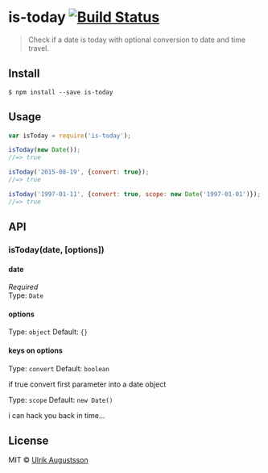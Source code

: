 # is-today [![Build Status](https://travis-ci.org/rsystem-se/is-today.svg?branch=master)](https://travis-ci.org/rsystem-se/is-today)

> Check if a date is today with optional conversion to date and time travel.


## Install

```
$ npm install --save is-today
```


## Usage

```js
var isToday = require('is-today');

isToday(new Date());
//=> true

isToday('2015-08-19', {convert: true});
//=> true

isToday('1997-01-11', {convert: true, scope: new Date('1997-01-01')});
//=> true
```


## API

### isToday(date, [options])

#### date

*Required*  
Type: `Date`

#### options

Type: `object`
Default: `{}`

#### keys on options

Type: `convert`
Default: `boolean`

if true convert first parameter into a date object

Type: `scope`
Default: `new Date()`

i can hack you back in time...


## License

MIT © [Ulrik Augustsson](http://google.com)
